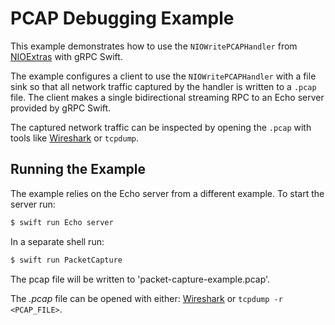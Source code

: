 # PCAP Debugging Example

This example demonstrates how to use the `NIOWritePCAPHandler` from
[NIOExtras][swift-nio-extras] with gRPC Swift.

The example configures a client to use the `NIOWritePCAPHandler` with a file
sink so that all network traffic captured by the handler is written to a
`.pcap` file. The client makes a single bidirectional streaming RPC to an Echo
server provided by gRPC Swift.

The captured network traffic can be inspected by opening the `.pcap` with
tools like [Wireshark][wireshark] or `tcpdump`.

## Running the Example

The example relies on the Echo server from a different example. To start the
server run:

```sh
$ swift run Echo server
```

In a separate shell run:

```sh
$ swift run PacketCapture
```

The pcap file will be written to 'packet-capture-example.pcap'.

The *.pcap* file can be opened with either: [Wireshark][wireshark] or `tcpdump
-r <PCAP_FILE>`.

[swift-nio-extras]: https://github.com/apple/swift-nio-extras
[wireshark]: https://wireshark.org
